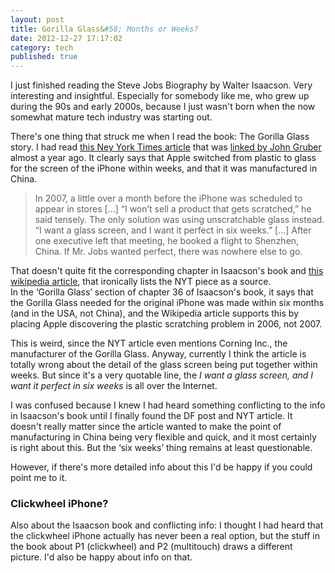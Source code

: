```yaml
---
layout: post
title: Gorilla Glass&#58; Months or Weeks?
date: 2012-12-27 17:17:02
category: tech
published: true
---
```


I just finished reading the Steve Jobs Biography by Walter Isaacson. Very interesting and insightful. Especially for somebody like me, who grew up during the 90s and early 2000s, because I just wasn't born when the now somewhat mature tech industry was starting out.

There's one thing that struck me when I read the book: The Gorilla Glass story. I had read [this Ney York Times article](http://www.nytimes.com/2012/01/22/business/apple-america-and-a-squeezed-middle-class.html?_r=3&amp;pagewanted=all&amp;) that was [linked by John Gruber](http://daringfireball.net/linked/2012/01/21/apple-china) almost a year ago. It clearly says that Apple switched from plastic to glass for the screen of the iPhone within weeks, and that it was manufactured in China. 

> In 2007, a little over a month before the iPhone was scheduled to appear in stores [...]
> “I won’t sell a product that gets scratched,” he said tensely. The only solution was using unscratchable glass instead. “I want a glass screen, and I want it perfect in six weeks.” [...]
> After one executive left that meeting, he booked a flight to Shenzhen, China. If Mr. Jobs wanted perfect, there was nowhere else to go.

That doesn't quite fit the corresponding chapter in Isaacson's book and [this wikipedia article](http://en.wikipedia.org/wiki/Gorilla_glass), that ironically lists the NYT piece as a source.  
In the ‘Gorilla Glass’ section of chapter 36 of Isaacson's book, it says that the Gorilla Glass needed for the original iPhone was made within six months (and in the USA, not China), and the Wikipedia article supports this by placing Apple discovering the plastic scratching problem in 2006, not 2007.

This is weird, since the NYT article even mentions Corning Inc., the manufacturer of the Gorilla Glass. Anyway, currently I think the article is totally wrong about the detail of the glass screen being put together within weeks. But since it's a very quotable line, the *I want a glass screen, and I want it perfect in six weeks* is all over the Internet. 

I was confused because I knew I had heard something conflicting to the info in Isaacson's book until I finally found the DF post and NYT article. It doesn't really matter since the article wanted to make the point of manufacturing in China being very flexible and quick, and it most certainly is right about this. But the ‘six weeks’ thing remains at least questionable. 

However, if there's more detailed info about this I'd be happy if you could point me to it. 

### Clickwheel iPhone?
Also about the Isaacson book and conflicting info: I thought I had heard that the clickwheel iPhone actually has never been a real option, but the stuff in the book about P1 (clickwheel) and P2 (multitouch) draws a different picture. I'd also be happy about info on that. 